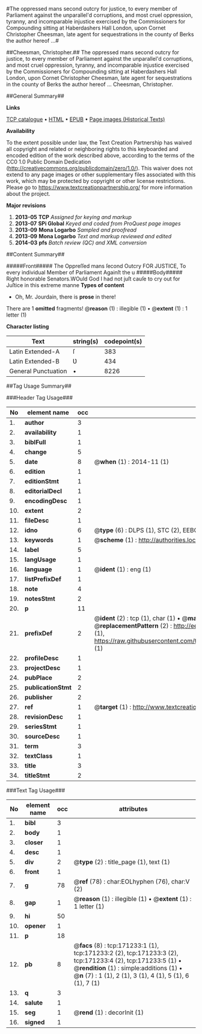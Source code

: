 #The oppressed mans second outcry for justice, to every member of Parliament against the unparallel'd corruptions, and most cruel oppression, tyranny, and incomparable injustice exercised by the Commissioners for Compounding sitting at Haberdashers Hall London, upon Cornet Christopher Cheesman, late agent for sequestrations in the county of Berks the author hereof ...#

##Cheesman, Christopher.##
The oppressed mans second outcry for justice, to every member of Parliament against the unparallel'd corruptions, and most cruel oppression, tyranny, and incomparable injustice exercised by the Commissioners for Compounding sitting at Haberdashers Hall London, upon Cornet Christopher Cheesman, late agent for sequestrations in the county of Berks the author hereof ...
Cheesman, Christopher.

##General Summary##

**Links**

[TCP catalogue](http://www.ota.ox.ac.uk/tcp/)  • 
[HTML](http://tei.it.ox.ac.uk/tcp/Texts-HTML/free/A79/A79444.html)  • 
[EPUB](http://tei.it.ox.ac.uk/tcp/Texts-EPUB/free/A79/A79444.epub) • 
[Page images (Historical Texts)](https://historicaltexts.jisc.ac.uk/eebo-45097627e)

**Availability**

To the extent possible under law, the Text Creation Partnership has waived all copyright and related or neighboring rights to this keyboarded and encoded edition of the work described above, according to the terms of the CC0 1.0 Public Domain Dedication (http://creativecommons.org/publicdomain/zero/1.0/). This waiver does not extend to any page images or other supplementary files associated with this work, which may be protected by copyright or other license restrictions. Please go to https://www.textcreationpartnership.org/ for more information about the project.

**Major revisions**

1. __2013-05__ __TCP__ *Assigned for keying and markup*
1. __2013-07__ __SPi Global__ *Keyed and coded from ProQuest page images*
1. __2013-09__ __Mona Logarbo__ *Sampled and proofread*
1. __2013-09__ __Mona Logarbo__ *Text and markup reviewed and edited*
1. __2014-03__ __pfs__ *Batch review (QC) and XML conversion*

##Content Summary##

#####Front#####
The Oppreſſed mans ſecond Outcry FOR JUSTICE, To every individual Member of Parliament Againſt the u
#####Body#####
Right honorable Senators.WOuld God I had not juſt cauſe to cry out for Juſtice in this extreme manne
**Types of content**

  * Oh, Mr. Jourdain, there is **prose** in there!

There are 1 **omitted** fragments! 
 @__reason__ (1) : illegible (1)  •  @__extent__ (1) : 1 letter (1)

**Character listing**


|Text|string(s)|codepoint(s)|
|---|---|---|
|Latin Extended-A|ſ|383|
|Latin Extended-B|Ʋ|434|
|General Punctuation|•|8226|

##Tag Usage Summary##

###Header Tag Usage###

|No|element name|occ|attributes|
|---|---|---|---|
|1.|__author__|3||
|2.|__availability__|1||
|3.|__biblFull__|1||
|4.|__change__|5||
|5.|__date__|8| @__when__ (1) : 2014-11 (1)|
|6.|__edition__|1||
|7.|__editionStmt__|1||
|8.|__editorialDecl__|1||
|9.|__encodingDesc__|1||
|10.|__extent__|2||
|11.|__fileDesc__|1||
|12.|__idno__|6| @__type__ (6) : DLPS (1), STC (2), EEBO-CITATION (1), OCLC (1), VID (1)|
|13.|__keywords__|1| @__scheme__ (1) : http://authorities.loc.gov/ (1)|
|14.|__label__|5||
|15.|__langUsage__|1||
|16.|__language__|1| @__ident__ (1) : eng (1)|
|17.|__listPrefixDef__|1||
|18.|__note__|4||
|19.|__notesStmt__|2||
|20.|__p__|11||
|21.|__prefixDef__|2| @__ident__ (2) : tcp (1), char (1)  •  @__matchPattern__ (2) : ([0-9\-]+):([0-9IVX]+) (1), (.+) (1)  •  @__replacementPattern__ (2) : http://eebo.chadwyck.com/downloadtiff?vid=$1&page=$2 (1), https://raw.githubusercontent.com/textcreationpartnership/Texts/master/tcpchars.xml#$1 (1)|
|22.|__profileDesc__|1||
|23.|__projectDesc__|1||
|24.|__pubPlace__|2||
|25.|__publicationStmt__|2||
|26.|__publisher__|2||
|27.|__ref__|1| @__target__ (1) : http://www.textcreationpartnership.org/docs/. (1)|
|28.|__revisionDesc__|1||
|29.|__seriesStmt__|1||
|30.|__sourceDesc__|1||
|31.|__term__|3||
|32.|__textClass__|1||
|33.|__title__|3||
|34.|__titleStmt__|2||


###Text Tag Usage###

|No|element name|occ|attributes|
|---|---|---|---|
|1.|__bibl__|3||
|2.|__body__|1||
|3.|__closer__|1||
|4.|__desc__|1||
|5.|__div__|2| @__type__ (2) : title_page (1), text (1)|
|6.|__front__|1||
|7.|__g__|78| @__ref__ (78) : char:EOLhyphen (76), char:V (2)|
|8.|__gap__|1| @__reason__ (1) : illegible (1)  •  @__extent__ (1) : 1 letter (1)|
|9.|__hi__|50||
|10.|__opener__|1||
|11.|__p__|18||
|12.|__pb__|8| @__facs__ (8) : tcp:171233:1 (1), tcp:171233:2 (2), tcp:171233:3 (2), tcp:171233:4 (2), tcp:171233:5 (1)  •  @__rendition__ (1) : simple:additions (1)  •  @__n__ (7) : 1 (1), 2 (1), 3 (1), 4 (1), 5 (1), 6 (1), 7 (1)|
|13.|__q__|3||
|14.|__salute__|1||
|15.|__seg__|1| @__rend__ (1) : decorInit (1)|
|16.|__signed__|1||
